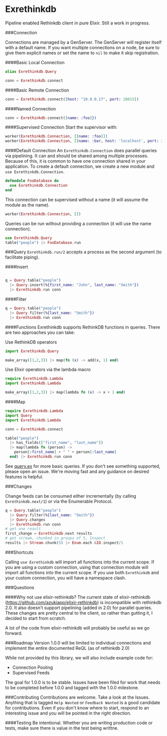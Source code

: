 Exrethinkdb
===========

Pipeline enabled Rethinkdb client in pure Elixir. Still a work in progress.

###Connection

Connections are managed by a GenServer. The GenServer will register itself with a default name. If you want multiple connections on a node, be sure to give them explicit names or set the name to `nil` to make it skip registration.

####Basic Local Connection
```elixir
alias Exrethinkdb.Query

conn = Exrethinkdb.connect
```

####Basic Remote Connection
```elixir
conn = Exrethinkdb.connect([host: "10.0.0.17", port: 28015])
```

####Named Connection
```elixir
conn = Exrethinkdb.connect([name: :foo]})
```

####Supervised Connection
Start the supervisor with:
```elixir
worker(Exrethinkdb.Connection, [[name: :foo]])
worker(Exrethinkdb.Connection, [[name: :bar, host: 'localhost', port: 28015]])
```

####Default Connection
An `Exrethinkdb.Connection` does parallel queries via pipelining. It can and should be shared among multiple processes. Because of this, it is common to have one connection shared in your application. To create a default connection, we create a new module and `use Exrethinkdb.Connection`.
```elixir
defmodule FooDatabase do
  use Exrethinkdb.Connection
end
```
This connection can be supervised without a name (it will assume the module as the name).
```elixir
worker(Exrethinkdb.Connection, [])
```
Queries can be run without providing a connection (it will use the name connection).
```elixir
use Exrethinkdb.Query
table("people") |> FooDatabase.run
```

###Query
`Exrethinkdb.run/2` accepts a process as the second argument (to facilitate piping).

####Insert
```elixir

q = Query.table("people")
  |> Query.insert(%{first_name: "John", last_name: "Smith"})
  |> Exrethinkdb.run conn
```

####Filter
```elixir
q = Query.table("people")
  |> Query.filter(%{last_name: "Smith"})
  |> Exrethinkdb.run conn
```

####Functions
Exrethinkdb supports RethinkDB functions in queries. There are two approaches you can take:

Use RethinkDB operators
```elixir
import Exrethinkdb.Query

make_array([1,2,3]) |> map(fn (x) -> add(x, 1) end)
```

Use Elixir operators via the lambda macro
```elixir
require Exrethinkdb.Lambda
import Exrethinkdb.Lambda

make_array([1,2,3]) |> map(lambda fn (x) -> x + 1 end)
```

####Map
```elixir
require Exrethinkdb.Lambda
import Query
import Exrethinkdb.Lambda

conn = Exrethinkdb.connect

table("people")
  |> has_fields(["first_name", "last_name"])
  |> map(lambda fn (person) ->
    person[:first_name] + " " + person[:last_name]
  end) |> Exrethinkdb.run conn
```

See [query.ex](lib/exrethinkdb/query.ex) for more basic queries. If you don't see something supported, please open an issue. We're moving fast and any guidance on desired features is helpful.

###Changes

Change feeds can be consumed either incrementally (by calling `Exrethinkdb.next/1`) or via the Enumerable Protocol.

```elixir
q = Query.table("people")
  |> Query.filter(%{last_name: "Smith"})
  |> Query.changes
  |> Exrethinkdb.run conn
# get one result
first_change = Exrethinkdb.next results
# get stream, chunked in groups of 5, Inspect
results |> Stream.chunk(5) |> Enum.each &IO.inspect/1
```

###Shortcuts

Calling `use Exrethinkdb` will import all functions into the current scope. If you are using a custom connection, using that connection module will import all functions into the current scope. If you use both `Exrethinkdb` and your custom connection, you will have a namespace clash.

###Questions

####Why not use elixir-rethinkdb?
The current state of elixir-rethinkdb (https://github.com/azukiapp/elixir-rethinkdb) is incompatible with rethinkdb 2.0. It also doesn't support pipelining (added in 2.0) for parallel queries. These changes are pretty central to the client, so rather than gutting it, I decided to start from scratch.

A lot of the code from elixir-rethinkdb will probably be useful as we go forward.

###Roadmap
Version 1.0.0 will be limited to individual connections and implement the entire documented ReQL (as of rethinkdb 2.0)

While not provided by this library, we will also include example code for:

* Connection Pooling
* Supervised Feeds

The goal for 1.0.0 is to be stable. Issues have been filed for work that needs to be completed before 1.0.0 and tagged with the 1.0.0 milestone.

###Contributing
Contributions are welcome. Take a look at the Issues. Anything that is tagged `Help Wanted` or `Feedback Wanted` is a good candidate for contributions. Even if you don't know where to start, respond to an interesting issue and you will be pointed in the right direction.

####Testing
Be intentional. Whether you are writing production code or tests, make sure there is value in the test being writtne.
